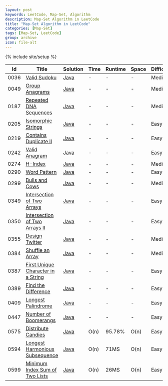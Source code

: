 ```yaml
---
layout: post
keywords: LeetCode, Map-Set, Algorithm
description: Map-Set Algorithm in LeetCode
title: "Map-Set Algorithm in LeetCode"
categories: [Map-Set]
tags: [Map-Set, LeetCode]
group: archive
icon: file-alt
---
```

{% include site/setup %}

|Id  | Title  | Solution   | Time | Runtime |  Space | Difficulty  | Catagory|
 ------------ | ------------ | ------------ | ------------ | ------------ | ------------ | ------------ | ------------
|0036|[Valid Sudoku](https://leetcode.com/problems/valid-sudoku)| [Java](https://e.srl/leetcode-36/)  |-|-|-|  Medium |Set|
|0049|[Group Anagrams](https://leetcode.com/problems/group-anagrams)| [Java](https://e.srl/leetcode-49/)  |-|-|-|  Medium |Map|
|0187|[Repeated DNA Sequences](https://leetcode.com/problems/repeated-dna-sequences/)| [Java](https://e.srl/leetcode-187/)  |-|-|-|  Medium |Map|
|0205|[Isomorphic Strings](https://leetcode.com/problems/isomorphic-strings/) | [Java](https://e.srl/leetcode-205/)  |-|-|-|  Easy |Map|
|0219|[Contains Duplicate II](https://leetcode.com/problems/contains-duplicate-ii) | [Java](https://e.srl/leetcode-219/)  |-|-|-|  Easy |Map|
|0242|[Valid Anagram](https://leetcode.com/problems/valid-anagram/) | [Java](https://e.srl/leetcode-242/)  |-|-|-|  Easy |Map|
|0274|[H-Index](https://leetcode.com/problems/h-index/) | [Java](https://e.srl/leetcode-274/)  |-|-|-|  Medium |Map|
|0290|[Word Pattern](https://leetcode.com/problems/word-pattern/) | [Java](https://e.srl/leetcode-290)  |-|-|-|  Easy |Map|
|0299|[Bulls and Cows](https://leetcode.com/problems/bulls-and-cows/) | [Java](https://e.srl/leetcode-299)  |-|-|-|  Medium |Map|
|0349|[Intersection of Two Arrays](https://leetcode.com/problems/intersection-of-two-arrays/) | [Java](https://e.srl/leetcode-349)  |-|-|-|  Easy |Map|
|0350|[Intersection of Two Arrays II](https://leetcode.com/problems/intersection-of-two-arrays-ii) | [Java](https://e.srl/leetcode-350)  |-|-|-|  Easy |Map|
|0355|[Design Twitter](https://leetcode.com/problems/design-twitter/) | [Java](https://e.srl/leetcode-355)  |-|-|-| Medium |Map|
|0384|[Shuffle an Array](https://leetcode.com/problems/shuffle-an-array/) | [Java](https://e.srl/leetcode-384)  |-|-|-| Medium |Set|
|0387|[First Unique Character in a String](https://leetcode.com/problems/first-unique-character-in-a-string/) | [Java](https://e.srl/leetcode-387)  |-|-|-| Easy |Map|
|0389|[Find the Difference](https://leetcode.com/problems/find-the-difference) | [Java](https://e.srl/leetcode-389)  |-|-|-| Easy |Map|
|0409|[Longest Palindrome](https://leetcode.com/problems/longest-palindrome/) | [Java](https://e.srl/leetcode-409)  |-|-|-| Easy |Map|
|0447|[Number of Boomerangs](https://leetcode.com/problems/number-of-boomerangs/) | [Java](https://e.srl/leetcode-447)  |-|-|-| Easy |Map|
|0575|[Distribute Candies](https://leetcode.com/problems/distribute-candies)| [Java](https://e.srl/leetcode-575/)  | O(n) |95.78%| O(n)  |  Easy |Set|
|0594|[Longest Harmonious Subsequence](https://leetcode.com/problems/longest-harmonious-subsequence/)| [Java](https://e.srl/leetcode-594/)  | O(n) |71MS| O(n)  |  Easy |Map|
|0599|[Minimum Index Sum of Two Lists](https://leetcode.com/problems/minimum-index-sum-of-two-lists) | [Java](https://e.srl/leetcode-599/)  | O(n) |26MS| O(n)  |  Easy |Map|







